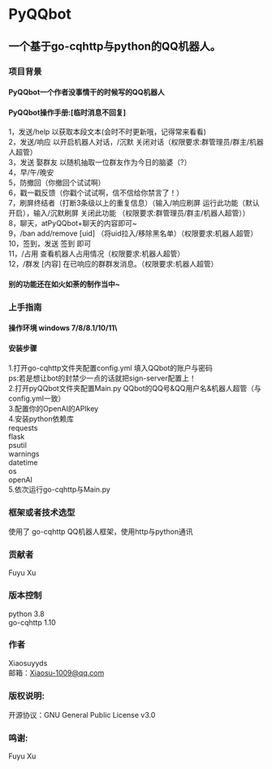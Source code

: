 # PyQQbot
## 一个基于go-cqhttp与python的QQ机器人。

### 项目背景
#### PyQQbot一个作者没事情干的时候写的QQ机器人
#### PyQQbot操作手册:[临时消息不回复]
1，发送/help 以获取本段文本(会时不时更新哦，记得常来看看)\
2，发送/响应 以开启机器人对话，/沉默 关闭对话（权限要求:群管理员/群主/机器人超管）\
3，发送 娶群友 以随机抽取一位群友作为今日的脑婆（?）\
4，早/午/晚安\
5，防撤回（你撤回个试试啊）\
6，戳一戳反馈（你戳个试试啊，信不信给你禁言了！）\
7，刷屏终结者（打断3条级以上的重复信息）（输入/响应刷屏 运行此功能（默认开启），输入/沉默刷屏 关闭此功能 （权限要求:群管理员/群主/机器人超管））\
8，聊天，atPyQQbot+聊天的内容即可~\
9，/ban add/remove [uid] （将uid拉入/移除黑名单）（权限要求:机器人超管）\
10，签到，发送 签到 即可\
11，/占用 查看机器人占用情况（权限要求:机器人超管）\
12，/群发 [内容] 在已响应的群群发消息。（权限要求:机器人超管）
#### 别的功能还在如火如荼的制作当中~
### 上手指南
#### 操作环境 windows 7/8/8.1/10/11\
#### 安装步骤
1.打开go-cqhttp文件夹配置config.yml 填入QQbot的账户与密码\
ps:若是想让bot的封禁少一点的话就把sign-server配置上！\
2.打开pyQQbot文件夹配置Main.py QQbot的QQ号&QQ用户名&机器人超管（与config.yml一致）\
3.配置你的OpenAI的APIkey\
4.安装python依赖库\
requests\
flask\
psutil\
warnings\
datetime\
os\
openAI\
5.依次运行go-cqhttp与Main.py
### 框架或者技术选型
使用了 go-cqhttp QQ机器人框架，使用http与python通讯
### 贡献者
Fuyu Xu
### 版本控制
python 3.8\
go-cqhttp 1.10
### 作者
Xiaosuyyds\
邮箱：Xiaosu-1009@qq.com
### 版权说明:
开源协议：GNU General Public License v3.0
### 鸣谢:
Fuyu Xu
